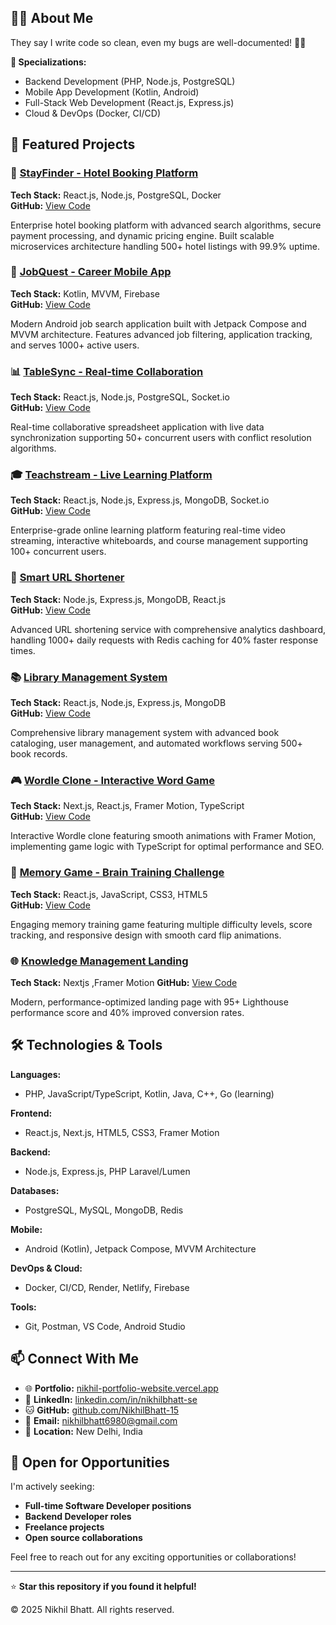 ## 👨‍💻 About Me

They say I write code so clean, even my bugs are well-documented! 🐛✨

**🎯 Specializations:**

- Backend Development (PHP, Node.js, PostgreSQL)
- Mobile App Development (Kotlin, Android)
- Full-Stack Web Development (React.js, Express.js)
- Cloud & DevOps (Docker, CI/CD)

## 🌟 Featured Projects

### 🏨 [StayFinder - Hotel Booking Platform](https://stayfinder.nikhilbhatt.tech)

**Tech Stack:** React.js, Node.js, PostgreSQL, Docker  
**GitHub:** [View Code](https://github.com/NikhilBhatt-15/stayfinder)

Enterprise hotel booking platform with advanced search algorithms, secure payment processing, and dynamic pricing engine. Built scalable microservices architecture handling 500+ hotel listings with 99.9% uptime.

### 📱 [JobQuest - Career Mobile App](https://jobquest.nikhilbhatt.tech)

**Tech Stack:** Kotlin, MVVM, Firebase  
**GitHub:** [View Code](https://github.com/NikhilBhatt-15/JobQuest_android_App)

Modern Android job search application built with Jetpack Compose and MVVM architecture. Features advanced job filtering, application tracking, and serves 1000+ active users.

### 📊 [TableSync - Real-time Collaboration](https://tablesync.nikhilbhatt.tech)

**Tech Stack:** React.js, Node.js, PostgreSQL, Socket.io  
**GitHub:** [View Code](https://github.com/NikhilBhatt-15/sheetsio_backend)

Real-time collaborative spreadsheet application with live data synchronization supporting 50+ concurrent users with conflict resolution algorithms.

### 🎓 [Teachstream - Live Learning Platform](https://live-study-ruby.vercel.app)

**Tech Stack:** React.js, Node.js, Express.js, MongoDB, Socket.io  
**GitHub:** [View Code](https://github.com/NikhilBhatt-15/Live-Study)

Enterprise-grade online learning platform featuring real-time video streaming, interactive whiteboards, and course management supporting 100+ concurrent users.

### 🔗 [Smart URL Shortener](https://urlshortnerbynik.netlify.app)

**Tech Stack:** Node.js, Express.js, MongoDB, React.js  
**GitHub:** [View Code](https://github.com/NikhilBhatt-15/url-shortener-frontend)

Advanced URL shortening service with comprehensive analytics dashboard, handling 1000+ daily requests with Redis caching for 40% faster response times.

### 📚 [Library Management System](https://bookmanagementsystembynik.netlify.app)

**Tech Stack:** React.js, Node.js, Express.js, MongoDB  
**GitHub:** [View Code](https://github.com/NikhilBhatt-15/book_management_backend)

Comprehensive library management system with advanced book cataloging, user management, and automated workflows serving 500+ book records.

### 🎮 [Wordle Clone - Interactive Word Game](https://wordle.nikhilbhatt.tech)

**Tech Stack:** Next.js, React.js, Framer Motion, TypeScript  
**GitHub:** [View Code](https://github.com/NikhilBhatt-15/wordle)

Interactive Wordle clone featuring smooth animations with Framer Motion, implementing game logic with TypeScript for optimal performance and SEO.

### 🧠 [Memory Game - Brain Training Challenge](https://memory-game.nikhilbhatt.tech)

**Tech Stack:** React.js, JavaScript, CSS3, HTML5  
**GitHub:** [View Code](https://github.com/NikhilBhatt-15/Memory-Game)

Engaging memory training game featuring multiple difficulty levels, score tracking, and responsive design with smooth card flip animations.

### 🌐 [Knowledge Management Landing](https://www.knowhistory.xyz)

**Tech Stack:** Nextjs ,Framer Motion
**GitHub:** [View Code](https://github.com/NikhilBhatt-15/knowledge-landing)

Modern, performance-optimized landing page with 95+ Lighthouse performance score and 40% improved conversion rates.

## 🛠️ Technologies & Tools

**Languages:**

- PHP, JavaScript/TypeScript, Kotlin, Java, C++, Go (learning)

**Frontend:**

- React.js, Next.js, HTML5, CSS3, Framer Motion

**Backend:**

- Node.js, Express.js, PHP Laravel/Lumen

**Databases:**

- PostgreSQL, MySQL, MongoDB, Redis

**Mobile:**

- Android (Kotlin), Jetpack Compose, MVVM Architecture

**DevOps & Cloud:**

- Docker, CI/CD, Render, Netlify, Firebase

**Tools:**

- Git, Postman, VS Code, Android Studio

## 📫 Connect With Me

- 🌐 **Portfolio:** [nikhil-portfolio-website.vercel.app](https://nikhil-portfolio-website.vercel.app)
- 💼 **LinkedIn:** [linkedin.com/in/nikhilbhatt-se](https://linkedin.com/in/nikhilbhatt-se)
- 🐱 **GitHub:** [github.com/NikhilBhatt-15](https://github.com/NikhilBhatt-15)
- 📧 **Email:** nikhilbhatt6980@gmail.com
- 📍 **Location:** New Delhi, India

## 💼 Open for Opportunities

I'm actively seeking:

- **Full-time Software Developer positions**
- **Backend Developer roles**
- **Freelance projects**
- **Open source collaborations**

Feel free to reach out for any exciting opportunities or collaborations!

---

⭐ **Star this repository if you found it helpful!**

© 2025 Nikhil Bhatt. All rights reserved.
